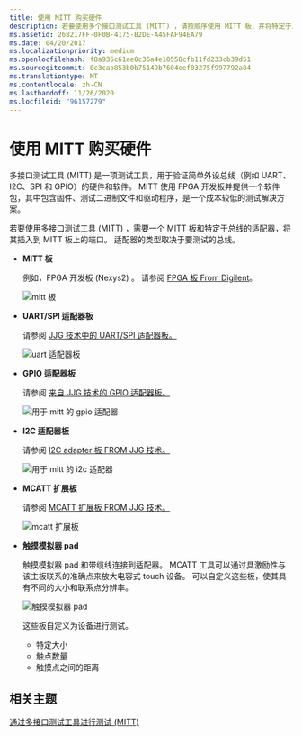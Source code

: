 ```yaml
---
title: 使用 MITT 购买硬件
description: 若要使用多个接口测试工具 (MITT) ，请按顺序使用 MITT 板，并将特定于总线的适配器插入到 MITT 板上的端口。 适配器的类型取决于要测试的总线。
ms.assetid: 268217FF-0F0B-4175-B2DE-A45FAF94EA79
ms.date: 04/20/2017
ms.localizationpriority: medium
ms.openlocfilehash: f8a936c61ae0c36a4e10558cfb11fd233cb39d51
ms.sourcegitcommit: 0c3cab853b0b75149b7604eef03275f997792a84
ms.translationtype: MT
ms.contentlocale: zh-CN
ms.lasthandoff: 11/26/2020
ms.locfileid: "96157279"
---
```

# <a name="buy-hardware-for-using-mitt"></a>使用 MITT 购买硬件

多接口测试工具 (MITT) 是一项测试工具，用于验证简单外设总线（例如 UART、I2C、SPI 和 GPIO）的硬件和软件。 MITT 使用 FPGA 开发板并提供一个软件包，其中包含固件、测试二进制文件和驱动程序，是一个成本较低的测试解决方案。

若要使用多接口测试工具 (MITT) ，需要一个 MITT 板和特定于总线的适配器，将其插入到 MITT 板上的端口。 适配器的类型取决于要测试的总线。

- **MITT 板**

    例如，FPGA 开发板 (Nexys2) 。 请参阅 [FPGA 板 From Digilent](https://store.digilentinc.com/nexys-2-spartan-3e-fpga-trainer-board-retired-see-nexys-4-ddr/)。

    ![mitt 板](images/g73a5707.jpg)

- **UART/SPI 适配器板**

    请参阅 [JJG 技术中的 UART/SPI 适配器板。](http://www.jjgtechnologies.com/UART-SPI.htm)

    ![uart 适配器板](images/uart1.png)

- **GPIO 适配器板**

    请参阅 [来自 JJG 技术的 GPIO 适配器板。](http://www.jjgtechnologies.com/GPIO.htm)

    ![用于 mitt 的 gpio 适配器](images/gpioadapter.jpg)

- **I2C 适配器板**

    请参阅 [I2C adapter 板 FROM JJG 技术。](http://www.jjgtechnologies.com/I2C.htm)

    ![用于 mitt 的 i2c 适配器](images/i2cadapter.jpg)

- **MCATT 扩展板**

    请参阅 [MCATT 扩展板 FROM JJG 技术。](http://www.jjgtechnologies.com/mcatt.htm)

    ![mcatt 扩展板](images/mcatt-exp.jpg)

- **触摸模拟器 pad**

    触摸模拟器 pad 和带缆线连接到适配器。 MCATT 工具可以通过具激励性与该主板联系的准确点来放大电容式 touch 设备。 可以自定义这些板，使其具有不同的大小和联系点分辨率。

    ![触摸模拟器 pad](images/touch.jpg)

    这些板自定义为设备进行测试。

  - 特定大小
  - 触点数量
  - 触摸点之间的距离

## <a name="related-topics"></a>相关主题

[通过多接口测试工具进行测试 (MITT) ](./testing-with-multi-interface-test-tool--mitt-.md)